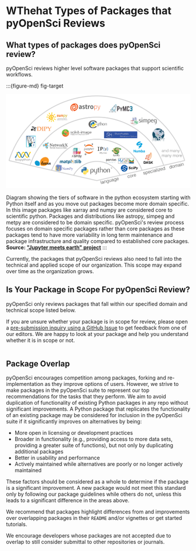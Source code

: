 # WThehat Types of Packages that pyOpenSci Reviews 

## What types of packages does pyOpenSci review? 
pyOpenSci reviews higher level software packages that support scientific workflows. 

:::{figure-md} fig-target

<img src="../images/python-stack-jupyter-earth.png" alt="Image showing the tiers of software in the python ecosystem starting with Python itself and as you move out packages become more domain specific. In this image packages like xarray and numpy are considered core to scientific python. Packages and distributions like astropy, simpeg and metpy are considered to be domain specific." width="700px">

Diagram showing the tiers of software in the python ecosystem starting with Python itself and as you move out packages become more domain specific. In this image packages like xarray and numpy are considered core to scientific python. Packages and distributions like astropy, simpeg and metpy are considered to be domain specific. pyOpenSci's review
process focuses on domain specific packages rather than core packages as 
these packages tend to have more variability in long term maintenance and 
package infrastructure and quality compared to established core packages. **Source: ["Jupyter meets earth" project](https://jupytearth.org/jupyter-resources/introduction/ecosystem.html)**
:::
 

Currently, the packages that pyOpenSci reviews also need to fall into the 
technical and applied scope of our organization. This scope may expand over time 
as the organization grows.



## Is Your Package in Scope For pyOpenSci Review?

pyOpenSci only reviews packages that fall within our specified domain and 
technical scope listed below. 

If you are unsure whether your package is in scope for review, please 
open a [pre-submission inquiry using a GitHub Issue](https://github.com/pyOpenSci/software-review/issues/new?assignees=&labels=0%2Fpresubmission&template=presubmission-inquiry.md&title=) to get feedback from 
one of our editors. We are happy to look at your package and help you understand 
whether it is in scope or not. 

```{include} /appendices/scope.md
```

## Package Overlap
pyOpenSci encourages competition among packages, forking and re-implementation 
as they improve options of users. However, we strive to make packages in the 
pyOpenSci suite to represent our top recommendations for the tasks that they 
perform. We aim to avoid duplication of functionality of existing Python 
packages in any repo without significant improvements. A Python package that 
replicates the functionality of an existing package may be considered for 
inclusion in the pyOpenSci suite if it significantly improves on alternatives by 
being:

- More open in licensing or development practices
- Broader in functionality (e.g., providing access to more data sets, providing 
a greater suite of functions), but not only by duplicating additional packages
- Better in usability and performance
- Actively maintained while alternatives are poorly or no longer actively maintained

These factors should be considered as a whole to determine if the package is a 
significant improvement. A new package would not meet this standard only by 
following our package guidelines while others do not, unless this leads to a 
significant difference in the areas above.

We recommend that packages highlight differences from and improvements over 
overlapping packages in their `README` and/or vignettes or get started tutorials.

We encourage developers whose packages are not accepted due to overlap to still 
consider submittal to other repositories or journals.
